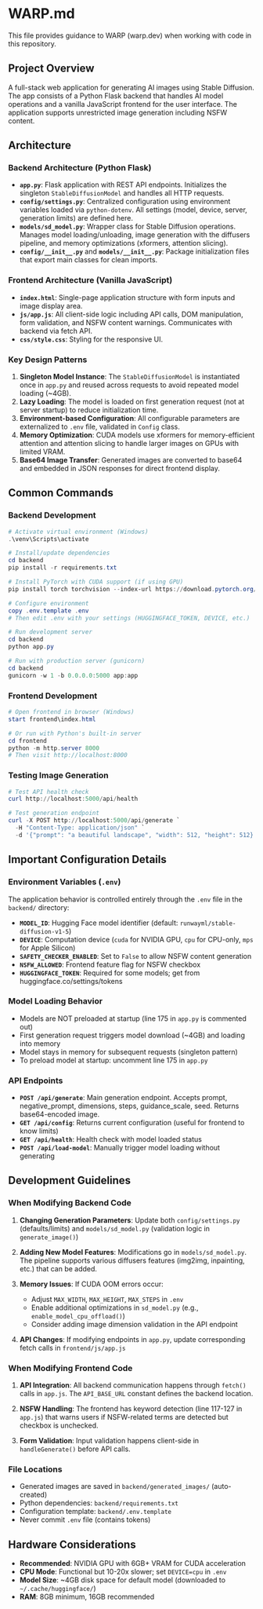 # WARP.md

This file provides guidance to WARP (warp.dev) when working with code in this repository.

## Project Overview

A full-stack web application for generating AI images using Stable Diffusion. The app consists of a Python Flask backend that handles AI model operations and a vanilla JavaScript frontend for the user interface. The application supports unrestricted image generation including NSFW content.

## Architecture

### Backend Architecture (Python Flask)
- **`app.py`**: Flask application with REST API endpoints. Initializes the singleton `StableDiffusionModel` and handles all HTTP requests.
- **`config/settings.py`**: Centralized configuration using environment variables loaded via `python-dotenv`. All settings (model, device, server, generation limits) are defined here.
- **`models/sd_model.py`**: Wrapper class for Stable Diffusion operations. Manages model loading/unloading, image generation with the diffusers pipeline, and memory optimizations (xformers, attention slicing).
- **`config/__init__.py`** and **`models/__init__.py`**: Package initialization files that export main classes for clean imports.

### Frontend Architecture (Vanilla JavaScript)
- **`index.html`**: Single-page application structure with form inputs and image display area.
- **`js/app.js`**: All client-side logic including API calls, DOM manipulation, form validation, and NSFW content warnings. Communicates with backend via fetch API.
- **`css/style.css`**: Styling for the responsive UI.

### Key Design Patterns
1. **Singleton Model Instance**: The `StableDiffusionModel` is instantiated once in `app.py` and reused across requests to avoid repeated model loading (~4GB).
2. **Lazy Loading**: The model is loaded on first generation request (not at server startup) to reduce initialization time.
3. **Environment-based Configuration**: All configurable parameters are externalized to `.env` file, validated in `Config` class.
4. **Memory Optimization**: CUDA models use xformers for memory-efficient attention and attention slicing to handle larger images on GPUs with limited VRAM.
5. **Base64 Image Transfer**: Generated images are converted to base64 and embedded in JSON responses for direct frontend display.

## Common Commands

### Backend Development

```powershell
# Activate virtual environment (Windows)
.\venv\Scripts\activate

# Install/update dependencies
cd backend
pip install -r requirements.txt

# Install PyTorch with CUDA support (if using GPU)
pip install torch torchvision --index-url https://download.pytorch.org/whl/cu118

# Configure environment
copy .env.template .env
# Then edit .env with your settings (HUGGINGFACE_TOKEN, DEVICE, etc.)

# Run development server
cd backend
python app.py

# Run with production server (gunicorn)
cd backend
gunicorn -w 1 -b 0.0.0.0:5000 app:app
```

### Frontend Development

```powershell
# Open frontend in browser (Windows)
start frontend\index.html

# Or run with Python's built-in server
cd frontend
python -m http.server 8000
# Then visit http://localhost:8000
```

### Testing Image Generation

```powershell
# Test API health check
curl http://localhost:5000/api/health

# Test generation endpoint
curl -X POST http://localhost:5000/api/generate `
  -H "Content-Type: application/json" `
  -d '{"prompt": "a beautiful landscape", "width": 512, "height": 512}'
```

## Important Configuration Details

### Environment Variables (`.env`)
The application behavior is controlled entirely through the `.env` file in the `backend/` directory:
- **`MODEL_ID`**: Hugging Face model identifier (default: `runwayml/stable-diffusion-v1-5`)
- **`DEVICE`**: Computation device (`cuda` for NVIDIA GPU, `cpu` for CPU-only, `mps` for Apple Silicon)
- **`SAFETY_CHECKER_ENABLED`**: Set to `False` to allow NSFW content generation
- **`NSFW_ALLOWED`**: Frontend feature flag for NSFW checkbox
- **`HUGGINGFACE_TOKEN`**: Required for some models; get from huggingface.co/settings/tokens

### Model Loading Behavior
- Models are NOT preloaded at startup (line 175 in `app.py` is commented out)
- First generation request triggers model download (~4GB) and loading into memory
- Model stays in memory for subsequent requests (singleton pattern)
- To preload model at startup: uncomment line 175 in `app.py`

### API Endpoints
- **`POST /api/generate`**: Main generation endpoint. Accepts prompt, negative_prompt, dimensions, steps, guidance_scale, seed. Returns base64-encoded image.
- **`GET /api/config`**: Returns current configuration (useful for frontend to know limits)
- **`GET /api/health`**: Health check with model loaded status
- **`POST /api/load-model`**: Manually trigger model loading without generating

## Development Guidelines

### When Modifying Backend Code

1. **Changing Generation Parameters**: Update both `config/settings.py` (defaults/limits) and `models/sd_model.py` (validation logic in `generate_image()`)

2. **Adding New Model Features**: Modifications go in `models/sd_model.py`. The pipeline supports various diffusers features (img2img, inpainting, etc.) that can be added.

3. **Memory Issues**: If CUDA OOM errors occur:
   - Adjust `MAX_WIDTH`, `MAX_HEIGHT`, `MAX_STEPS` in `.env`
   - Enable additional optimizations in `sd_model.py` (e.g., `enable_model_cpu_offload()`)
   - Consider adding image dimension validation in the API endpoint

4. **API Changes**: If modifying endpoints in `app.py`, update corresponding fetch calls in `frontend/js/app.js`

### When Modifying Frontend Code

1. **API Integration**: All backend communication happens through `fetch()` calls in `app.js`. The `API_BASE_URL` constant defines the backend location.

2. **NSFW Handling**: The frontend has keyword detection (line 117-127 in `app.js`) that warns users if NSFW-related terms are detected but checkbox is unchecked.

3. **Form Validation**: Input validation happens client-side in `handleGenerate()` before API calls.

### File Locations

- Generated images are saved in `backend/generated_images/` (auto-created)
- Python dependencies: `backend/requirements.txt`
- Configuration template: `backend/.env.template`
- Never commit `.env` file (contains tokens)

## Hardware Considerations

- **Recommended**: NVIDIA GPU with 6GB+ VRAM for CUDA acceleration
- **CPU Mode**: Functional but 10-20x slower; set `DEVICE=cpu` in `.env`
- **Model Size**: ~4GB disk space for default model (downloaded to `~/.cache/huggingface/`)
- **RAM**: 8GB minimum, 16GB recommended
